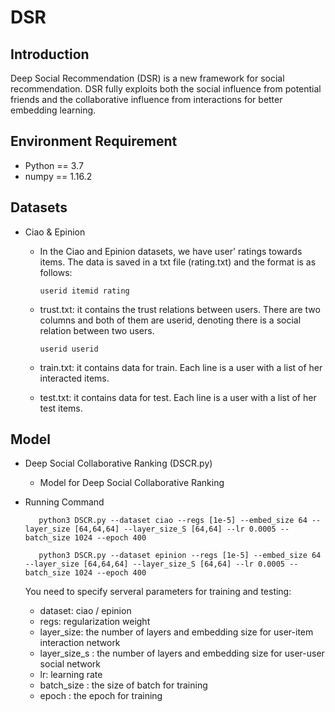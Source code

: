 # DSR
## Introduction 

Deep Social Recommendation (DSR) is a new framework for social recommendation. DSR fully exploits both the social influence from potential friends and the collaborative influence from interactions for better embedding learning. 

## Environment Requirement
+ Python == 3.7
+ numpy == 1.16.2


## Datasets

+ Ciao & Epinion
   + In the Ciao and Epinion datasets, we have user' ratings towards items. The data is saved in a txt file (rating.txt) and the format is as follows:
   
         userid itemid rating
   
   + trust.txt: it contains the trust relations between users. There are two columns and both of them are userid, denoting there is a social relation between two users. 
   
         userid userid
         
   + train.txt: it contains data for train. Each line is a user with a list of her interacted items. 
   + test.txt: it contains data for test. Each line is a user with a list of her test items.
   
## Model 

+ Deep Social Collaborative Ranking (DSCR.py)

   + Model for Deep Social Collaborative Ranking

+ Running Command

         python3 DSCR.py --dataset ciao --regs [1e-5] --embed_size 64 --layer_size [64,64,64] --layer_size_S [64,64] --lr 0.0005 --batch_size 1024 --epoch 400 
         
         python3 DSCR.py --dataset epinion --regs [1e-5] --embed_size 64 --layer_size [64,64,64] --layer_size_S [64,64] --lr 0.0005 --batch_size 1024 --epoch 400 
   
    You need to specify serveral parameters for training and testing:
   
    + dataset: ciao / epinion
    + regs: regularization weight 
    + layer_size: the number of layers and embedding size for user-item interaction network 
    + layer_size_s : the number of layers and embedding size for user-user social network
    + lr: learning rate
    + batch_size : the size of batch for training
    + epoch : the epoch for training 
   
   
   
   
